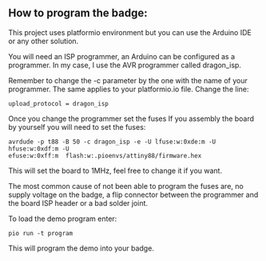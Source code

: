 How to program the badge:
---------------------------

This project uses platformio environment but you can use the Arduino IDE or any
other solution.

You will need an ISP programmer, an Arduino can be configured as a programmer.
In my case, I use the AVR programmer called dragon\_isp.

Remember to change the -c parameter by the one with the name of your programmer.
The same applies to your platformio.io file.
Change the line:
```
upload_protocol = dragon_isp
```
Once you change the programmer set the fuses
If you assembly the board by yourself you will need to set the fuses:

```
avrdude -p t88 -B 50 -c dragon_isp -e -U lfuse:w:0xde:m -U hfuse:w:0xdf:m -U
efuse:w:0xff:m  flash:w:.pioenvs/attiny88/firmware.hex
```
This will set the board to 1MHz, feel free to change it if you want.

The most common cause of not been able to program the fuses are, no supply
voltage on the badge, a flip connector between the programmer and the board ISP
header or a bad solder joint.

To load the demo program enter:
```
pio run -t program 
```

This will program the demo into your badge.
